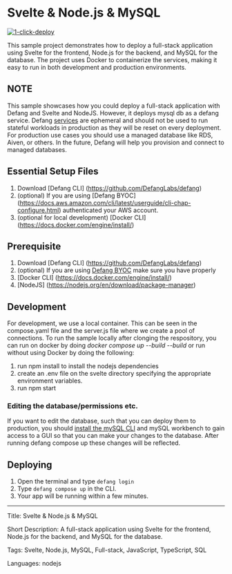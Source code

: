 # Svelte & Node.js & MySQL

[![1-click-deploy](https://defang.io/deploy-with-defang.png)](https://portal.defang.dev/redirect?url=https%3A%2F%2Fgithub.com%2Fnew%3Ftemplate_name%3Dsample-svelte-mysql-template%26template_owner%3DDefangSamples)

This sample project demonstrates how to deploy a full-stack application using Svelte for the frontend, Node.js for the backend, and MySQL for the database. The project uses Docker to containerize the services, making it easy to run in both development and production environments.

## NOTE

This sample showcases how you could deploy a full-stack application with Defang and Svelte and NodeJS. However, it deploys mysql db as a defang service. Defang [services](https://12factor.net/processes) are ephemeral and should not be used to run stateful workloads in production as they will be reset on every deployment. For production use cases you should use a managed database like RDS, Aiven, or others. In the future, Defang will help you provision and connect to managed databases.

## Essential Setup Files

1. Download [Defang CLI] (https://github.com/DefangLabs/defang)
2. (optional) If you are using [Defang BYOC] (https://docs.aws.amazon.com/cli/latest/userguide/cli-chap-configure.html) authenticated your AWS account.
3. (optional for local development) [Docker CLI] (https://docs.docker.com/engine/install/)

## Prerequisite

1. Download [Defang CLI] (https://github.com/DefangLabs/defang)
2. (optional) If you are using [Defang BYOC](https://docs.defang.io/docs/concepts/defang-byoc) make sure you have properly
3. [Docker CLI] (https://docs.docker.com/engine/install/)
4. [NodeJS] (https://nodejs.org/en/download/package-manager)

## Development

For development, we use a local container. This can be seen in the compose.yaml file and the server.js file where we create a pool of connections. To run the sample locally after clonging the respository, you can run on docker by doing _docker compose up --build --build_ or run without using Docker by doing the following:

1. run npm install to install the nodejs dependencies
2. create an .env file on the svelte directory specifying the appropriate environment variables.
3. run npm start

### Editing the database/permissions etc.

If you want to edit the database, such that you can deploy them to production, you should [install the mySQL CLI](https://dev.mysql.com/doc/mysql-shell/8.0/en/mysql-shell-install-linux-quick.html) and mySQL workbench to gain access to a GUI so that you can make your changes to the database. After running defang compose up these changes will be reflected.

## Deploying

1. Open the terminal and type `defang login`
2. Type `defang compose up` in the CLI.
3. Your app will be running within a few minutes.

---

Title: Svelte & Node.js & MySQL

Short Description: A full-stack application using Svelte for the frontend, Node.js for the backend, and MySQL for the database.

Tags: Svelte, Node.js, MySQL, Full-stack, JavaScript, TypeScript, SQL

Languages: nodejs

